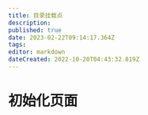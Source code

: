 ```yaml
---
title: 目录挂载点
description: 
published: true
date: 2023-02-22T09:14:17.364Z
tags: 
editor: markdown
dateCreated: 2022-10-20T04:43:32.819Z
---
```


# 初始化页面